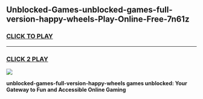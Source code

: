 
## Unblocked-Games-unblocked-games-full-version-happy-wheels-Play-Online-Free-7n61z
<h3>
<a href="https://premium76.site?title=unblocked-games-full-version-happy-wheels&ref=26A">CLICK TO PLAY</a></h3>
<hr>

<h3>
<a href="https://premium76.site?title=unblocked-games-full-version-happy-wheels&ref=26A">CLICK 2 PLAY</a>
  
</h3>

<a href="https://premium76.site?title=unblocked-games-full-version-happy-wheels&ref=26A"><img src="https://clearcache.store/games.png"></a>


**unblocked-games-full-version-happy-wheels games unblocked: Your Gateway to Fun and Accessible Online Gaming**
